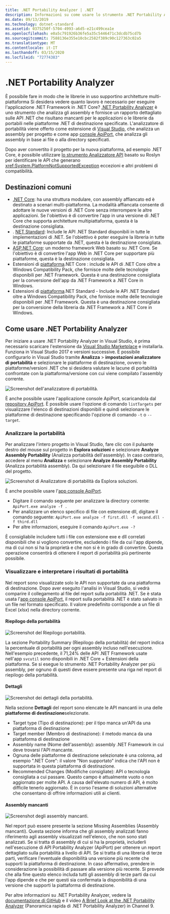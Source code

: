```yaml
---
title: .NET Portability Analyzer | .NET
description: Informazioni su come usare lo strumento .NET Portability Analyzer per valutare la portabilità del codice tra le diverse implementazioni di .NET, inclusi .NET Core, .NET Standard, UWP e Xamarin.
ms.date: 09/13/2019
ms.technology: dotnet-standard
ms.assetid: 0375250f-5704-4993-a6d5-e21c499cea1e
ms.openlocfilehash: e0a5c791926b36fe5a35c5446471c3dcdb75cd7b
ms.sourcegitcommit: 7588136e355e10cbc2582f389c90c127363c02a5
ms.translationtype: MT
ms.contentlocale: it-IT
ms.lasthandoff: 03/15/2020
ms.locfileid: "72774383"
---
```

# <a name="the-net-portability-analyzer"></a>.NET Portability Analyzer

È possibile fare in modo che le librerie in uso supportino architetture multi-piattaforma Si desidera vedere quanto lavoro è necessario per eseguire l'applicazione .NET Framework in .NET Core? [.NET Portability Analyzer](https://github.com/microsoft/dotnet-apiport) è uno strumento che analizza gli assembly e fornisce un rapporto dettagliato sulle API .NET che risultano mancanti per le applicazioni o le librerie da portabili nelle piattaforme .NET di destinazione specificate. L'analizzatore di portabilità viene offerto come estensione di [Visual Studio](https://marketplace.visualstudio.com/items?itemName=ConnieYau.NETPortabilityAnalyzer), che analizza un assembly per progetto e come app [console ApiPort](https://aka.ms/apiportdownload), che analizza gli assembly in base ai file o alla directory specificati.

Dopo aver convertito il progetto per la nuova piattaforma, ad esempio .NET Core, è possibile utilizzare [lo strumento Analizzatore API](api-analyzer.md) basato su Roslyn per identificare le API che generano <xref:System.PlatformNotSupportedException> eccezioni e altri problemi di compatibilità.

## <a name="common-targets"></a>Destinazioni comuni

- [.NET Core](../../core/index.md): ha una struttura modulare, con assembly affiancato ed è destinato a scenari multi-piattaforma. La modalità affiancata consente di adottare le nuove versioni di .NET Core senza interrompere le altre applicazioni. Se l'obiettivo è di convertire l'app in una versione di .NET Core che supporta architetture multipiattaforma, questa è la destinazione consigliata.
- . [NET Standard](../../standard/net-standard.md): Include le API .NET Standard disponibili in tutte le implementazioni di .NET. Se l'obiettivo è poter eseguire la libreria in tutte le piattaforme supportate da .NET, questa è la destinazione consigliata.
- [ASP.NET Core](/aspnet/core): un moderno framework Web basato su .NET Core. Se l'obiettivo è di convertire l'app Web in .NET Core per supportare più piattaforme, questa è la destinazione consigliata.
- Estensioni di [piattaforma](../../core/porting/windows-compat-pack.md).NET Core : include le API di .NET Core oltre a Windows Compatibility Pack, che fornisce molte delle tecnologie disponibili per .NET Framework. Questa è una destinazione consigliata per la conversione dell'app da .NET Framework a .NET Core in Windows.
- Estensioni di [piattaforma](../../core/porting/windows-compat-pack.md).NET Standard - Include le API .NET Standard oltre a Windows Compatibility Pack, che fornisce molte delle tecnologie disponibili per .NET Framework. Questa è una destinazione consigliata per la conversione della libreria da .NET Framework a .NET Core in Windows.

## <a name="how-to-use-the-net-portability-analyzer"></a>Come usare .NET Portability Analyzer

Per iniziare a usare .NET Portability Analyzer in Visual Studio, è prima necessario scaricare l'estensione da [Visual Studio Marketplace](https://marketplace.visualstudio.com/items?itemName=ConnieYau.NETPortabilityAnalyzer) e installarla. Funziona in Visual Studio 2017 e versioni successive. È possibile configurarlo in Visual Studio tramite **Analizza** > **impostazioni analizzatore di portabilità** e selezionare le piattaforme di destinazione, ovvero le piattaforme/versioni .NET che si desidera valutare le lacune di portabilità confrontate con la piattaforma/versione con cui viene compilato l'assembly corrente.

![Screenshot dell'analizzatore di portabilità.](./media/portability-analyzer/portability-screenshot.png)

È anche possibile usare l'applicazione console ApiPort, scaricandola dal [repository ApiPort](https://aka.ms/apiportdownload). È possibile usare l'opzione di comando `listTargets` per visualizzare l'elenco di destinazioni disponibili e quindi selezionare le piattaforme di destinazione specificando l'opzione di comando `-t` o `--target`.

### <a name="analyze-portability"></a>Analizzare la portabilità
Per analizzare l'intero progetto in Visual Studio, fare clic con il pulsante destro del mouse sul progetto in **Esplora soluzioni** e selezionare **Analyze Assembly Portability** (Analizza portabilità dell'assembly). In caso contrario, accedere al menu **Analizza** e selezionare **Analyze Assembly Portability** (Analizza portabilità assembly). Da qui selezionare il file eseguibile o DLL del progetto.

![Screenshot di Analizzatore di portabilità da Esplora soluzioni.](./media/portability-analyzer/portability-solution-explorer.png)

È anche possibile usare l'[app console ApiPort](https://aka.ms/apiportdownload).

- Digitare il comando seguente per analizzare la directory corrente: `ApiPort.exe analyze -f .`
- Per analizzare un elenco specifico di file con estensione dll, digitare il comando seguente: `ApiPort.exe analyze -f first.dll -f second.dll -f third.dll`
- Per altre informazioni, eseguire il comando `ApiPort.exe -?`

È consigliabile includere tutti i file con estensione exe e dll correlati disponibili che si vogliono convertire, escludendo i file da cui l'app dipende, ma di cui non si ha la proprietà e che non si è in grado di convertire. Questa operazione consentirà di ottenere il report di portabilità più pertinente possibile.

### <a name="view-and-interpret-portability-result"></a>Visualizzare e interpretare i risultati di portabilità

Nel report sono visualizzate solo le API non supportate da una piattaforma di destinazione.
Dopo aver eseguito l'analisi in Visual Studio, si vedrà comparire il collegamento al file del report sulla portabilità .NET. Se è stata usata l'[app console ApiPort](https://aka.ms/apiportdownload), il report sulla portabilità .NET è stato salvato in un file nel formato specificato. Il valore predefinito corrisponde a un file di Excel (*xlsx*) nella directory corrente.

#### <a name="portability-summary"></a>Riepilogo della portabilità

![Screenshot del Riepilogo portabilità.](./media/portability-analyzer/api-catalog-portablility-summary.png)

La sezione Portability Summary (Riepilogo della portabilità) del report indica la percentuale di portabilità per ogni assembly incluso nell'esecuzione. Nell'esempio precedente, il 71,24% delle API .NET Framework usate nell'app `svcutil` sono disponibili in .NET Core + Estensioni della piattaforma. Se si esegue lo strumento .NET Portability Analyzer per più assembly, per ognuno di questi deve essere presente una riga nel report di riepilogo della portabilità.

#### <a name="details"></a>Dettagli

![Screenshot dei dettagli della portabilità.](./media/portability-analyzer/api-catalog-portablility-details.png)

Nella sezione **Dettagli** del report sono elencate le API mancanti in una delle **piattaforme di destinazione**selezionate.

- Target type (Tipo di destinazione): per il tipo manca un'API da una piattaforma di destinazione
- Target member (Membro di destinazione): il metodo manca da una piattaforma di destinazione
- Assembly name (Nome dell'assembly): assembly .NET Framework in cui deve trovarsi l'API mancante.
- Ognuna delle piattaforme di destinazione selezionate è una colonna, ad esempio ".NET Core": il valore "Non supportato" indica che l'API non è supportata in questa piattaforma di destinazione.
- Recommended Changes (Modifiche consigliate): API o tecnologia consigliata a cui passare. Questo campo è attualmente vuoto o non aggiornato per molte API. A causa dell'elevato numero di API, è molto difficile tenerlo aggiornato. È in corso l'esame di soluzioni alternative che consentano di offrire informazioni utili ai clienti.

#### <a name="missing-assemblies"></a>Assembly mancanti

![Screenshot degli assembly mancanti.](./media/portability-analyzer/api-catalog-missing-assemblies.png)

Nel report può essere presente la sezione Missing Assemblies (Assembly mancanti). Questa sezione informa che gli assembly analizzati fanno riferimento agli assembly visualizzati nell'elenco, che non sono stati analizzati. Se si tratta di assembly di cui si ha la proprietà, includerli nell'esecuzione di API Portability Analyzer (ApiPort) per ottenere un report dettagliato sulla portabilità a livello di API. Se si tratta di una libreria di terze parti, verificare l'eventuale disponibilità una versione più recente che supporti la piattaforma di destinazione. In caso affermativo, prendere in considerazione la possibilità di passare alla versione più recente. Si prevede che alla fine questo elenco includa tutti gli assembly di terze parti da cui l'app dipende e che per questi sia confermata la disponibilità di una versione che supporti la piattaforma di destinazione.

Per altre informazioni su .NET Portability Analyzer, vedere la [documentazione di GitHub](https://github.com/Microsoft/dotnet-apiport#documentation) e il video [A Brief Look at the .NET Portability Analyzer](https://channel9.msdn.com/Blogs/Seth-Juarez/A-Brief-Look-at-the-NET-Portability-Analyzer) (Panoramica rapida di .NET Portability Analyzer) in Channel 9.
